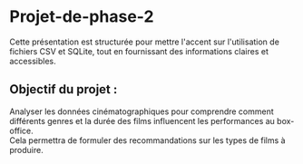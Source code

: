 
# Projet-de-phase-2
Cette présentation est structurée pour mettre l'accent sur l'utilisation de fichiers CSV et SQLite, tout en fournissant des informations claires et accessibles.

## Objectif du projet : <br/>
Analyser les données cinématographiques pour comprendre comment différents genres et la durée des films influencent les performances au box-office. <br/> Cela permettra de formuler des recommandations sur les types de films à produire.

